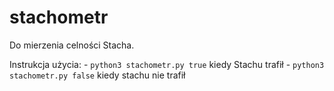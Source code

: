 # stachometr
Do mierzenia celności Stacha.

Instrukcja użycia:
    - ``python3 stachometr.py true`` kiedy Stachu trafił
    - ``python3 stachometr.py false`` kiedy stachu nie trafił
